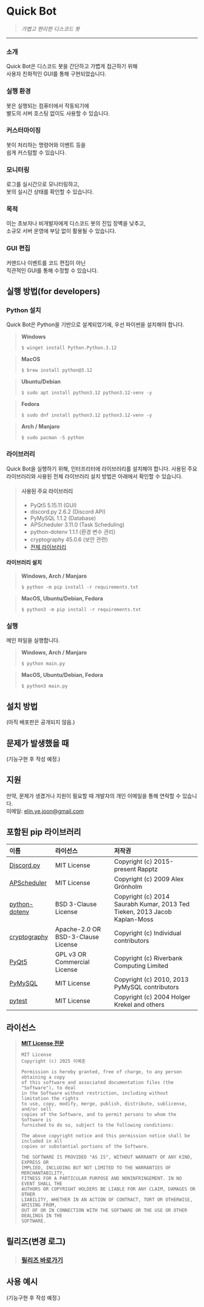 # Quick Bot
> _가볍고 편리한 디스코드 봇_

***

### 소개
Quick Bot은 디스코드 봇을 간단하고 가볍게 접근하기 위해  
사용자 친화적인 GUI를 통해 구현되었습니다.

### 실행 환경
봇은 실행되는 컴퓨터에서 작동되기에  
별도의 서버 호스팅 없이도 사용할 수 있습니다.

### 커스터마이징
봇이 처리하는 명령어와 이벤트 등을  
쉽게 커스텀할 수 있습니다.

### 모니터링
로그를 실시간으로 모니터링하고,  
봇의 실시간 상태를 확인할 수 있습니다.

### 목적
이는 초보자나 비개발자에게 디스코드 봇의 진입 장벽을 낮추고,  
소규모 서버 운영에 부담 없이 활용될 수 있습니다.

### GUI 편집
커맨드나 이벤트를 코드 편집이 아닌  
직관적인 GUI를 통해 수정할 수 있습니다.

## 실행 방법(for developers)

### Python 설치
Quick Bot은 Python을 기반으로 설계되었기에, 우선 파이썬을 설치해야 합니다.

> **Windows**
> ```
> $ winget install Python.Python.3.12
> ```

> **MacOS**
> ```
> $ brew install python@3.12
> ```

> **Ubuntu/Debian**
> ```
> $ sudo apt install python3.12 python3.12-venv -y
> ```

> **Fedora**
> ```
> $ sudo dnf install python3.12 python3.12-venv -y
> ```

> **Arch / Manjaro**
> ```
> $ sudo pacman -S python
> ```

### 라이브러리
Quick Bot을 실행하기 위해, 인터프리터에 라이브러리를 설치해야 합니다. 사용된 주요 라이브러리와 사용된 전체 라이브러리 설치 방법은 아래에서 확인할 수 있습니다.

> #### 사용된 주요 라이브러리
> - PyQt5 5.15.11 (GUI)
> - discord.py 2.6.2 (Discord API)
> - PyMySQL 1.1.2 (Database)
> - APScheduler 3.11.0 (Task Scheduling)
> - python-dotenv 1.1.1 (환경 변수 관리)
> - cryptography 45.0.6 (보안 관련)  
> - [전체 라이브러리](./requirements.txt)

#### 라이브러리 설치

> **Windows, Arch / Manjaro**
> ```
> $ python -m pip install -r requirements.txt
> ```

> **MacOS, Ubuntu/Debian, Fedora**
> ```
> $ python3 -m pip install -r requirements.txt
> ```

### 실행
메인 파일을 실행합니다.

> **Windows, Arch / Manjaro**
> ```
> $ python main.py
> ```

> **MacOS, Ubuntu/Debian, Fedora**
> ```
> $ python3 main.py
> ```

## 설치 방법
(아직 배포판은 공개되지 않음.)

## 문제가 발생했을 때
(기능구현 후 작성 예정.)

## 지원
만약, 문제가 생겼거나 지원이 필요할 때 개발자의 개인 이메일을 통해 연락할 수 있습니다.  
이메일: elin.ye.joon@gmail.com

## 포함된 pip 라이브러리
| 이름                                                       | 라이선스                               | 저작권                                                                       |
|:---------------------------------------------------------|:-----------------------------------|:--------------------------------------------------------------------------|
| [Discord.py](https://pypi.org/project/discord.py/)       | MIT License                        | Copyright (c) 2015-present Rapptz                                         |
| [APScheduler](https://pypi.org/project/APScheduler/)     | MIT License                        | Copyright (c) 2009 Alex Grönholm                                          |
| [python-dotenv](https://pypi.org/project/python-dotenv/) | BSD 3-Clause License               | Copyright (c) 2014 Saurabh Kumar, 2013 Ted Tieken, 2013 Jacob Kaplan-Moss |
| [cryptography](https://pypi.org/project/cryptography/)   | Apache-2.0 OR BSD-3-Clause License | Copyright (c) Individual contributors                                     |
| [PyQt5](https://pypi.org/project/PyQt5/)                 | GPL v3 OR Commercial License       | Copyright (c) Riverbank Computing Limited                                 |
| [PyMySQL](https://pypi.org/project/PyMySQL/)             | MIT License                        | Copyright (c) 2010, 2013 PyMySQL contributors                             |
| [pytest](https://pypi.org/project/pytest/)               | MIT License                        | Copyright (c) 2004 Holger Krekel and others                               |

## 라이선스
> **[MIT License 전문](./LICENSE)**
> ```
> MIT License
> Copyright (c) 2025 이예준
> 
> Permission is hereby granted, free of charge, to any person obtaining a copy
> of this software and associated documentation files (the "Software"), to deal
> in the Software without restriction, including without limitation the rights
> to use, copy, modify, merge, publish, distribute, sublicense, and/or sell
> copies of the Software, and to permit persons to whom the Software is
> furnished to do so, subject to the following conditions:
> 
> The above copyright notice and this permission notice shall be included in all
> copies or substantial portions of the Software.
> 
> THE SOFTWARE IS PROVIDED "AS IS", WITHOUT WARRANTY OF ANY KIND, EXPRESS OR
> IMPLIED, INCLUDING BUT NOT LIMITED TO THE WARRANTIES OF MERCHANTABILITY,
> FITNESS FOR A PARTICULAR PURPOSE AND NONINFRINGEMENT. IN NO EVENT SHALL THE
> AUTHORS OR COPYRIGHT HOLDERS BE LIABLE FOR ANY CLAIM, DAMAGES OR OTHER
> LIABILITY, WHETHER IN AN ACTION OF CONTRACT, TORT OR OTHERWISE, ARISING FROM,
> OUT OF OR IN CONNECTION WITH THE SOFTWARE OR THE USE OR OTHER DEALINGS IN THE
> SOFTWARE.
> ```

## 릴리즈(변경 로그)
> ### [릴리즈 바로가기](https://github.com/pandamgay/gui_discord_bot/releases)

## 사용 예시
(기능구현 후 작성 예정.)